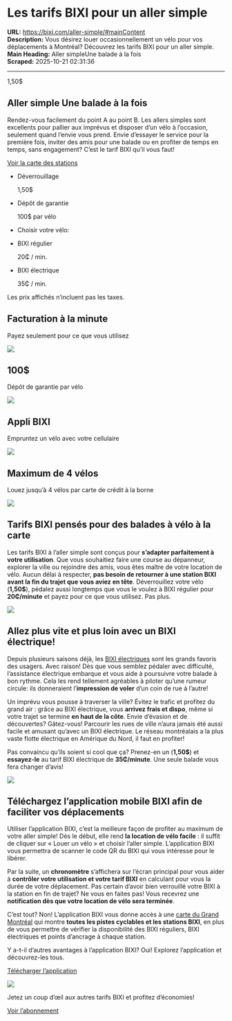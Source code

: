 # Les tarifs BIXI pour un aller simple

**URL:** https://bixi.com/aller-simple/#mainContent  
**Description:** Vous désirez louer occasionnellement un vélo pour vos déplacements à Montréal? Découvrez les tarifs BIXI pour un aller simple.  
**Main Heading:** Aller simpleUne balade à la fois  
**Scraped:** 2025-10-21 02:31:36

---

1,50$

## Aller simple Une balade à la fois

Rendez-vous facilement du point A au point B. Les allers simples sont excellents pour pallier aux imprévus et disposer d’un vélo à l’occasion, seulement quand l’envie vous prend. Envie d’essayer le service pour la première fois, inviter des amis pour une balade ou en profiter de temps en temps, sans engagement? C’est le tarif BIXI qu’il vous faut!

[Voir la carte des stations](https://secure.bixi.com/map)

- Déverrouillage

  1,50$
- Dépôt de garantie

  100$ par vélo
- Choisir votre vélo:
- BIXI régulier

  20₵ / min.
- BIXI électrique

  35₵ / min.

Les prix affichés n’incluent pas les taxes.

## Facturation à la minute

Payez seulement pour ce que vous utilisez

![](https://s3.ca-central-1.amazonaws.com/cdn.bixi.com/wp-content/uploads/2023/02/calendar-1.svg)

## 100$

Dépôt de garantie par vélo

![](https://s3.ca-central-1.amazonaws.com/cdn.bixi.com/wp-content/uploads/2023/02/bike-1.svg)

## Appli BIXI

Empruntez un vélo avec votre cellulaire

![](https://s3.ca-central-1.amazonaws.com/cdn.bixi.com/wp-content/uploads/2023/02/cellphone-1.svg)

## Maximum de 4 vélos

Louez jusqu’à 4 vélos par carte de crédit à la borne

![](https://s3.ca-central-1.amazonaws.com/cdn.bixi.com/wp-content/uploads/2023/03/credit-card.svg)

## Tarifs BIXI pensés pour des balades à vélo à la carte

Les tarifs BIXI à l’aller simple sont conçus pour **s’adapter parfaitement à votre utilisation**. Que vous souhaitiez faire une course au dépanneur, explorer la ville ou rejoindre des amis, vous êtes maître de votre location de vélo. Aucun délai à respecter, **pas besoin de retourner à une station BIXI avant la fin du trajet que vous aviez en tête**. Déverrouillez votre vélo (**1,50$**), pédalez aussi longtemps que vous le voulez à BIXI régulier pour **20₵/minute** et payez pour ce que vous utilisez. Pas plus.

![](https://s3.ca-central-1.amazonaws.com/cdn.bixi.com/wp-content/uploads/2023/03/aller-simple-770x513.jpg)

## Allez plus vite et plus loin avec un BIXI électrique!

Depuis plusieurs saisons déjà, les [BIXI électriques](https://bixi.com/fr/ebike/) sont les grands favoris des usagers. Avec raison! Dès que vous semblez pédaler avec difficulté, l’assistance électrique embarque et vous aide à poursuivre votre balade à bon rythme. Cela les rend tellement agréables à piloter qu’une rumeur circule: ils donneraient l’**impression de voler** d’un coin de rue à l’autre!

Un imprévu vous pousse à traverser la ville? Évitez le trafic et profitez du grand air : grâce au BIXI électrique, vous **arrivez frais et dispo**, même si votre trajet se termine **en haut de la côte**. Envie d’évasion et de découvertes? Gâtez-vous! Parcourir les rues de ville n’aura jamais été aussi facile et amusant qu’avec un BIXI électrique. Le réseau montréalais a la plus vaste flotte électrique en Amérique du Nord, il faut en profiter!

Pas convaincu qu’ils soient si cool que ça? Prenez-en un (**1,50$**) et **essayez-le** au tarif BIXI électrique de **35₵/minute**. Une seule balade vous fera changer d’avis!

![](https://s3.ca-central-1.amazonaws.com/cdn.bixi.com/wp-content/uploads/2023/03/bixi-tarifs-3-5f58e3-600x600.jpg)

## Téléchargez l’application mobile BIXI afin de faciliter vos déplacements

Utiliser l’application BIXI, c’est la meilleure façon de profiter au maximum de votre aller simple! Dès le début, elle rend **la location de vélo facile** : il suffit de cliquer sur « Louer un vélo » et choisir l’aller simple. L’application BIXI vous permettra de scanner le code QR du BIXI qui vous intéresse pour le libérer.

Par la suite, un **chronomètre** s’affichera sur l’écran principal pour vous aider à **contrôler votre utilisation et votre tarif BIXI** en calculant pour vous la durée de votre déplacement. Pas certain d’avoir bien verrouillé votre BIXI à la station en fin de trajet? Ne vous en faites pas! Vous recevrez une **notification dès que votre location de vélo sera terminée**.

C’est tout? Non! L’application BIXI vous donne accès à une [carte du Grand Montréal](https://secure.bixi.com/map/) qui montre **toutes les pistes cyclables et les stations BIXI**, en plus de vous permettre de vérifier la disponibilité des BIXI réguliers, BIXI électriques et points d’ancrage à chaque station.

Y a-t-il d’autres avantages à l’application BIXI? Oui! Explorez l’application et découvrez-les tous.

[Télécharger l’application](http://onelink.to/zvepxt)

![](https://s3.ca-central-1.amazonaws.com/cdn.bixi.com/wp-content/uploads/2023/03/location-velo-montreal-cta-5-9dbfc0.jpg)

Jetez un coup d’œil aux autres tarifs BIXI et profitez d’économies!

[Voir l’abonnement](https://bixi.com/abonnement-mensuel/)
